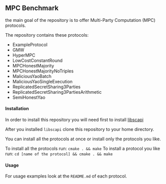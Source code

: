 ## MPC Benchmark

the main goal of the repository is to offer  Multi-Party Computation (MPC) protocols.

The repository contains these protocols:
* ExampleProtocol
* GMW
* HyperMPC
* LowCostConstantRound
* MPCHonestMajority
* MPCHonestMajorityNoTriples
* MaliciousYaoBatch
* MaliciousYaoSingleExecution
* ReplicatedSecretSharing3Parties
* ReplicatedSecretSharing3PartiesArithmetic
* SemiHonestYao

#### Installation

In order to install this repository you will need first to install [libscapi](https://github.com/cryptobiu/libscapi)

After you installed `libscapi` clone this repository to your home directory.

You can install all the protocols at once or install only the protocols you like.

To install all the protocols run: `cmake . && make`
To install a protocol you like run: `cd [name of the protocol] && cmake . && make`

#### Usage

For usage examples look at the `README.md` of each protocol.